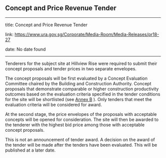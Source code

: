## Concept and Price Revenue Tender
---
title: Concept and Price Revenue Tender

link: https://www.ura.gov.sg/Corporate/Media-Room/Media-Releases/pr18-27

date: No date found

---


Tenderers for the subject site at Hillview Rise were required to submit their concept proposals and tender prices in two separate envelopes.   
  
The concept proposals will be first evaluated by a Concept Evaluation Committee chaired by the Building and Construction Authority. Concept proposals that demonstrate comparable or higher construction productivity outcomes based on the evaluation criteria specified in the tender conditions for the site will be shortlisted (see [Annex B](https://www.ura.gov.sg/-/media/Corporate/Media-Room/2018/May/pr18-27b.pdf) ). Only tenders that meet the evaluation criteria will be considered for award.   
  
At the second stage, the price envelopes of the proposals with acceptable concepts will be opened for consideration. The site will then be awarded to the tenderer with the highest bid price among those with acceptable concept proposals.  
  
This is not an announcement of tender award. A decision on the award of the tender will be made after the tenders have been evaluated. This will be published at a later date.